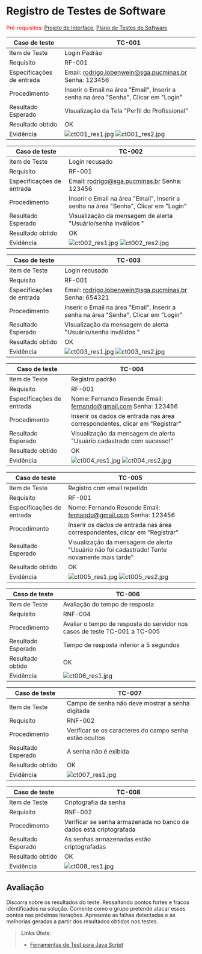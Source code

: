 # Registro de Testes de Software

<span style="color:red">Pré-requisitos: <a href="3-Projeto de Interface.md"> Projeto de Interface</a></span>, <a href="8-Plano de Testes de Software.md"> Plano de Testes de Software</a>

|Caso de teste | TC-001  |
|------|------------|
|Item de Teste | Login Padrão |
|Requisito | RF-001 |
|Especificações de entrada | Email: rodrigo.lobenwein@sga.pucminas.br Senha: 123456
|Procedimento | Inserir o Email na área "Email", Inserir a senha na área "Senha", Clicar em "Login" |
|Resultado Esperado | Visualização da Tela "Perfil do Profissional" |
|Resultado obtido | OK |
|Evidência | ![ct001_res1.jpg](img/ct001_res1.jpg) ![ct001_res2.jpg](img/ct001_res2.jpg) |

|Caso de teste | TC-002  |
|------|------------|
|Item de Teste | Login recusado 
|Requisito | RF-001 |
|Especificações de entrada | Email: rodrigo@sga.pucminas.br Senha: 123456
|Procedimento | Inserir o Email na área "Email", Inserir a senha na área "Senha", Clicar em "Login" |
|Resultado Esperado | Visualização da mensagem de alerta "Usuário/senha inválidos " |
|Resultado obtido | OK |
|Evidência | ![ct002_res1.jpg](img/ct002_res1.jpg) ![ct002_res2.jpg](img/ct002_res2.jpg) |

|Caso de teste | TC-003  |
|------|------------|
|Item de Teste | Login recusado 
|Requisito | RF-001 |
|Especificações de entrada | Email: rodrigo.lobenwein@sga.pucminas.br Senha: 654321
|Procedimento | Inserir o Email na área "Email", Inserir a senha na área "Senha", Clicar em "Login" |
|Resultado Esperado | Visualização da mensagem de alerta "Usuário/senha inválidos " |
|Resultado obtido | OK |
|Evidência | ![ct003_res1.jpg](img/ct003_res1.jpg) ![ct003_res2.jpg](img/ct003_res2.jpg) |

|Caso de teste | TC-004  |
|------|------------|
|Item de Teste | Registro padrão 
|Requisito | RF-001 |
|Especificações de entrada | Nome: Fernando Resende Email: fernando@gmail.com Senha: 123456
|Procedimento | Inserir os dados de entrada nas área correspondentes, clicar em "Registrar" |
|Resultado Esperado | Visualização da mensagem de alerta "Usuário cadastrado com sucesso!" |
|Resultado obtido | OK |
|Evidência | ![ct004_res1.jpg](img/ct004_res1.jpg) ![ct004_res2.jpg](img/ct004_res2.jpg) |

|Caso de teste | TC-005  |
|------|------------|
|Item de Teste | Registro com email repetido 
|Requisito | RF-001 |
|Especificações de entrada | Nome: Fernando Resende Email: fernando@gmail.com Senha: 123456
|Procedimento | Inserir os dados de entrada nas área correspondentes, clicar em "Registrar" |
|Resultado Esperado | Visualização da mensagem de alerta "Usuário não foi cadastrado! Tente novamente mais tarde" |
|Resultado obtido | OK |
|Evidência | ![ct005_res1.jpg](img/ct005_res1.jpg) ![ct005_res2.jpg](img/ct005_res2.jpg) |

|Caso de teste | TC-006 |
|------|------------|
|Item de Teste | Avaliação do tempo de resposta 
|Requisito | RNF-004 |
|Procedimento | Avaliar o tempo de resposta do servidor nos casos de teste TC-001 a TC-005 |
|Resultado Esperado | Tempo de resposta inferior a 5 segundos |
|Resultado obtido | OK |
|Evidência | ![ct006_res1.jpg](img/ct006_res1.jpg) |

|Caso de teste | TC-007 |
|------|------------|
|Item de Teste | Campo de senha não deve mostrar a senha digitada 
|Requisito | RNF-002 |
|Procedimento | Verificar se os caracteres do campo senha estão ocultos  |
|Resultado Esperado | A senha não é exibida |
|Resultado obtido | OK |
|Evidência | ![ct007_res1.jpg](img/ct007_res1.jpg) |

|Caso de teste | TC-008 |
|------|------------|
|Item de Teste | Criptografia da senha 
|Requisito | RNF-002 |
|Procedimento | Verificar se senha armazenada no banco de dados está criptografada  |
|Resultado Esperado | As senhas armazenadas estão criptografadas |
|Resultado obtido | OK |
|Evidência | ![ct008_res1.jpg](img/ct008_res1.jpg) |

## Avaliação

Discorra sobre os resultados do teste. Ressaltando pontos fortes e fracos identificados na solução. Comente como o grupo pretende atacar esses pontos nas próximas iterações. Apresente as falhas detectadas e as melhorias geradas a partir dos resultados obtidos nos testes.

> **Links Úteis**:
> - [Ferramentas de Test para Java Script](https://geekflare.com/javascript-unit-testing/)